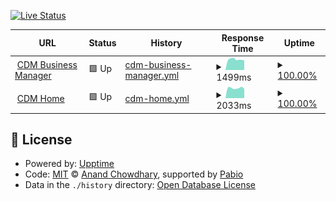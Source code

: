 [![Live Status](https://img.shields.io/badge/Live_Status-Check_Here-brightgreen)](https://crudoimageofficial.github.io/up/)

<!--start: status pages-->
<!-- This summary is generated by Upptime (https://github.com/upptime/upptime) -->
<!-- Do not edit this manually, your changes will be overwritten -->
<!-- prettier-ignore -->
| URL | Status | History | Response Time | Uptime |
| --- | ------ | ------- | ------------- | ------ |
| <img alt="" src="https://icons.duckduckgo.com/ip3/crudoimage.business.ico" height="13"> [CDM Business Manager](https://crudoimage.business/login) | 🟩 Up | [cdm-business-manager.yml](https://github.com/crudoimageofficial/up/commits/HEAD/history/cdm-business-manager.yml) | <details><summary><img alt="Response time graph" src="./graphs/cdm-business-manager/response-time-week.png" height="20"> 1499ms</summary><br><a href="https://crudoimageofficial.github.io/up/history/cdm-business-manager"><img alt="Response time 1519" src="https://img.shields.io/endpoint?url=https%3A%2F%2Fraw.githubusercontent.com%2Fcrudoimageofficial%2Fup%2FHEAD%2Fapi%2Fcdm-business-manager%2Fresponse-time.json"></a><br><a href="https://crudoimageofficial.github.io/up/history/cdm-business-manager"><img alt="24-hour response time 1422" src="https://img.shields.io/endpoint?url=https%3A%2F%2Fraw.githubusercontent.com%2Fcrudoimageofficial%2Fup%2FHEAD%2Fapi%2Fcdm-business-manager%2Fresponse-time-day.json"></a><br><a href="https://crudoimageofficial.github.io/up/history/cdm-business-manager"><img alt="7-day response time 1499" src="https://img.shields.io/endpoint?url=https%3A%2F%2Fraw.githubusercontent.com%2Fcrudoimageofficial%2Fup%2FHEAD%2Fapi%2Fcdm-business-manager%2Fresponse-time-week.json"></a><br><a href="https://crudoimageofficial.github.io/up/history/cdm-business-manager"><img alt="30-day response time 1505" src="https://img.shields.io/endpoint?url=https%3A%2F%2Fraw.githubusercontent.com%2Fcrudoimageofficial%2Fup%2FHEAD%2Fapi%2Fcdm-business-manager%2Fresponse-time-month.json"></a><br><a href="https://crudoimageofficial.github.io/up/history/cdm-business-manager"><img alt="1-year response time 1519" src="https://img.shields.io/endpoint?url=https%3A%2F%2Fraw.githubusercontent.com%2Fcrudoimageofficial%2Fup%2FHEAD%2Fapi%2Fcdm-business-manager%2Fresponse-time-year.json"></a></details> | <details><summary><a href="https://crudoimageofficial.github.io/up/history/cdm-business-manager">100.00%</a></summary><a href="https://crudoimageofficial.github.io/up/history/cdm-business-manager"><img alt="All-time uptime 99.95%" src="https://img.shields.io/endpoint?url=https%3A%2F%2Fraw.githubusercontent.com%2Fcrudoimageofficial%2Fup%2FHEAD%2Fapi%2Fcdm-business-manager%2Fuptime.json"></a><br><a href="https://crudoimageofficial.github.io/up/history/cdm-business-manager"><img alt="24-hour uptime 100.00%" src="https://img.shields.io/endpoint?url=https%3A%2F%2Fraw.githubusercontent.com%2Fcrudoimageofficial%2Fup%2FHEAD%2Fapi%2Fcdm-business-manager%2Fuptime-day.json"></a><br><a href="https://crudoimageofficial.github.io/up/history/cdm-business-manager"><img alt="7-day uptime 100.00%" src="https://img.shields.io/endpoint?url=https%3A%2F%2Fraw.githubusercontent.com%2Fcrudoimageofficial%2Fup%2FHEAD%2Fapi%2Fcdm-business-manager%2Fuptime-week.json"></a><br><a href="https://crudoimageofficial.github.io/up/history/cdm-business-manager"><img alt="30-day uptime 99.93%" src="https://img.shields.io/endpoint?url=https%3A%2F%2Fraw.githubusercontent.com%2Fcrudoimageofficial%2Fup%2FHEAD%2Fapi%2Fcdm-business-manager%2Fuptime-month.json"></a><br><a href="https://crudoimageofficial.github.io/up/history/cdm-business-manager"><img alt="1-year uptime 99.95%" src="https://img.shields.io/endpoint?url=https%3A%2F%2Fraw.githubusercontent.com%2Fcrudoimageofficial%2Fup%2FHEAD%2Fapi%2Fcdm-business-manager%2Fuptime-year.json"></a></details>
| <img alt="" src="https://icons.duckduckgo.com/ip3/crudoimage.com.ico" height="13"> [CDM Home](https://crudoimage.com/) | 🟩 Up | [cdm-home.yml](https://github.com/crudoimageofficial/up/commits/HEAD/history/cdm-home.yml) | <details><summary><img alt="Response time graph" src="./graphs/cdm-home/response-time-week.png" height="20"> 2033ms</summary><br><a href="https://crudoimageofficial.github.io/up/history/cdm-home"><img alt="Response time 2099" src="https://img.shields.io/endpoint?url=https%3A%2F%2Fraw.githubusercontent.com%2Fcrudoimageofficial%2Fup%2FHEAD%2Fapi%2Fcdm-home%2Fresponse-time.json"></a><br><a href="https://crudoimageofficial.github.io/up/history/cdm-home"><img alt="24-hour response time 2490" src="https://img.shields.io/endpoint?url=https%3A%2F%2Fraw.githubusercontent.com%2Fcrudoimageofficial%2Fup%2FHEAD%2Fapi%2Fcdm-home%2Fresponse-time-day.json"></a><br><a href="https://crudoimageofficial.github.io/up/history/cdm-home"><img alt="7-day response time 2033" src="https://img.shields.io/endpoint?url=https%3A%2F%2Fraw.githubusercontent.com%2Fcrudoimageofficial%2Fup%2FHEAD%2Fapi%2Fcdm-home%2Fresponse-time-week.json"></a><br><a href="https://crudoimageofficial.github.io/up/history/cdm-home"><img alt="30-day response time 2046" src="https://img.shields.io/endpoint?url=https%3A%2F%2Fraw.githubusercontent.com%2Fcrudoimageofficial%2Fup%2FHEAD%2Fapi%2Fcdm-home%2Fresponse-time-month.json"></a><br><a href="https://crudoimageofficial.github.io/up/history/cdm-home"><img alt="1-year response time 2099" src="https://img.shields.io/endpoint?url=https%3A%2F%2Fraw.githubusercontent.com%2Fcrudoimageofficial%2Fup%2FHEAD%2Fapi%2Fcdm-home%2Fresponse-time-year.json"></a></details> | <details><summary><a href="https://crudoimageofficial.github.io/up/history/cdm-home">100.00%</a></summary><a href="https://crudoimageofficial.github.io/up/history/cdm-home"><img alt="All-time uptime 99.95%" src="https://img.shields.io/endpoint?url=https%3A%2F%2Fraw.githubusercontent.com%2Fcrudoimageofficial%2Fup%2FHEAD%2Fapi%2Fcdm-home%2Fuptime.json"></a><br><a href="https://crudoimageofficial.github.io/up/history/cdm-home"><img alt="24-hour uptime 100.00%" src="https://img.shields.io/endpoint?url=https%3A%2F%2Fraw.githubusercontent.com%2Fcrudoimageofficial%2Fup%2FHEAD%2Fapi%2Fcdm-home%2Fuptime-day.json"></a><br><a href="https://crudoimageofficial.github.io/up/history/cdm-home"><img alt="7-day uptime 100.00%" src="https://img.shields.io/endpoint?url=https%3A%2F%2Fraw.githubusercontent.com%2Fcrudoimageofficial%2Fup%2FHEAD%2Fapi%2Fcdm-home%2Fuptime-week.json"></a><br><a href="https://crudoimageofficial.github.io/up/history/cdm-home"><img alt="30-day uptime 99.93%" src="https://img.shields.io/endpoint?url=https%3A%2F%2Fraw.githubusercontent.com%2Fcrudoimageofficial%2Fup%2FHEAD%2Fapi%2Fcdm-home%2Fuptime-month.json"></a><br><a href="https://crudoimageofficial.github.io/up/history/cdm-home"><img alt="1-year uptime 99.95%" src="https://img.shields.io/endpoint?url=https%3A%2F%2Fraw.githubusercontent.com%2Fcrudoimageofficial%2Fup%2FHEAD%2Fapi%2Fcdm-home%2Fuptime-year.json"></a></details>

<!--end: status pages-->

## 📄 License

- Powered by: [Upptime](https://github.com/upptime/upptime)
- Code: [MIT](./LICENSE) © [Anand Chowdhary](https://anandchowdhary.com), supported by [Pabio](https://pabio.com)
- Data in the `./history` directory: [Open Database License](https://opendatacommons.org/licenses/odbl/1-0/)

